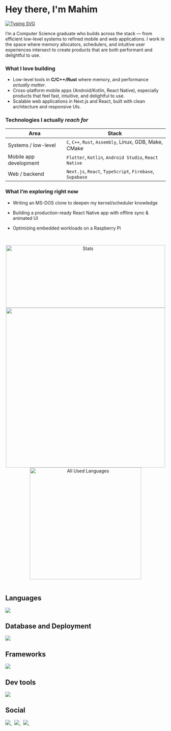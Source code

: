 # Hey there, I'm Mahim
  <p>
  <a href="https://git.io/typing-svg"><img src="https://readme-typing-svg.demolab.com?font=Source+Code+Pro&weight=1000&duration=600&pause=50&color=B7FF0B&background=01010400&multiline=true&width=435&height=150&lines=Problem+Solver;Mobile+App+Dev;System+Programming;OS%2FEmbedded" alt="Typing SVG" /></a>
  </p>
  <p>
I’m a Computer Science graduate who builds across the stack — from efficient low-level systems to refined mobile and web applications. I work in the space where memory allocators, schedulers, and intuitive user experiences intersect to create products that are both performant and delightful to use.

### What I love building

- Low-level tools in **C/C++/Rust** where memory, and performance *actually matter*.
- Cross-platform mobile apps (Android/Kotlin, React Native), especially products that feel fast, intuitive, and delightful to use.
- Scalable web applications in Next.js and React, built with clean architecture and responsive UIs.


### Technologies I actually *reach for*

| Area                         | Stack                                                         |
|------------------------------|---------------------------------------------------------------|
| Systems / low-level          | `C`, `C++`, `Rust`, `Assembly`, Linux, GDB, Make, CMake       |
| Mobile app development       | `Flutter`, `Kotlin`, `Android Studio`, `React Native`         |
| Web / backend                | `Next.js`, `React`, `TypeScript`, `Firebase`, `Supabase`      |

### What I’m exploring right now

- Writing an MS-DOS clone to deepen my kernel/scheduler knowledge
- Building a production-ready React Native app with offline sync & animated UI
- Optimizing embedded workloads on a Raspberry Pi
  
  </p>
  <br>
<div align="center" >
  <div>
    <tr>
      <td>
        <img alt="Stats" src="https://denvercoder1-github-readme-stats.vercel.app/api/?username=MM120-i&show_icons=true&include_all_commits=true&count_private=true&theme=great-gatsby&hide_border=true&bg_color=1F222E&title_color=F85D7F&icon_color=F8D866" width="500" height="196"/>
      </td>
      <td>
        <img src="https://streak-stats.demolab.com/?user=MM120-i&theme=monokai-metallian&hide_border=true" width="500"  />
      </td>
    </tr>
  </div>
  <img alt="All Used Languages" src="https://denvercoder1-github-readme-stats.vercel.app/api/top-langs/?username=MM120-i&langs_count=8&layout=compact&theme=react&hide_border=true&bg_color=1F222E&title_color=F85D7F&icon_color=F8D866&hide=Jupyter%20Notebook,Roff" width="350"/>
</div>

<br>

## Languages

  <div>
    <p >
      <a href="https://skillicons.dev">
        <img src="https://skillicons.dev/icons?i=ts,js,java,c,html,css,kotlin,py,cs,cpp" />
      </a>
    </p>
  </div>

  ## Database and Deployment
  <div>
    <p >
      <a href="https://skillicons.dev">
        <img src="https://skillicons.dev/icons?i=mongodb,prisma,github,vercel,heroku,mysql,sqlite,supabase" />
      </a>
    </p>
  </div>
  
## Frameworks
  <div>
    <p >
      <a href="https://skillicons.dev">
        <img src="https://skillicons.dev/icons?i=react,nextjs,express,bootstrap,nodejs,npm,threejs,tailwind" />
      </a>
    </p>
  </div>
  
  ## Dev tools
  <div>
    <p >
      <a href="https://skillicons.dev">
        <img src="https://skillicons.dev/icons?i=git,figma,androidstudio,gradle,eclipse,windows,vscode,visualstudio,linux,discord,idea,powershell,sentry,bash,latex,unity" />
      </a>
    </p>
  </div>
  
<h2 align="left">Social</h2>
 <p align="left">
   <a href="https://www.linkedin.com/in/mahim-m/">
     <img src="https://skillicons.dev/icons?i=linkedin"/>
   </a>&nbsp;
   <a href="">
     <img src="https://skillicons.dev/icons?i=discord"/>
   </a>&nbsp;
   <a href="">
     <img src="https://skillicons.dev/icons?i=instagram"/>
   </a>&nbsp;
 </p>
